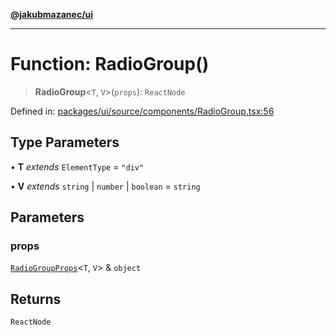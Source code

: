 [**@jakubmazanec/ui**](../README.md)

---

# Function: RadioGroup()

> **RadioGroup**\<`T`, `V`\>(`props`): `ReactNode`

Defined in:
[packages/ui/source/components/RadioGroup.tsx:56](https://github.com/jakubmazanec/tools/blob/adfe44f908094c1d1cdf19837842b33066bbd9d7/packages/ui/source/components/RadioGroup.tsx#L56)

## Type Parameters

• **T** _extends_ `ElementType` = `"div"`

• **V** _extends_ `string` \| `number` \| `boolean` = `string`

## Parameters

### props

[`RadioGroupProps`](../type-aliases/RadioGroupProps.md)\<`T`, `V`\> & `object`

## Returns

`ReactNode`
